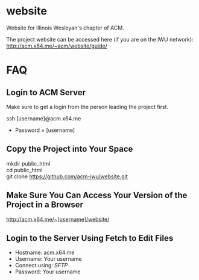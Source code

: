 website
=======

Website for Illinois Wesleyan's chapter of ACM.

The project website can be accessed here (if you are on the IWU network): http://acm.x64.me/~acm/website/guide/

# FAQ
## Login to ACM Server
Make sure to get a login from the person leading the project first.

ssh \[username\]@acm.x64.me
* Password = \[username\]

## Copy the Project into Your Space
mkdir public\_html  
cd public\_html  
git clone https://github.com/acm-iwu/website.git

## Make Sure You Can Access Your Version of the Project in a Browser
http://acm.x64.me/~[username]/website/

## Login to the Server Using Fetch to Edit Files
* Hostname: acm.x64.me
* Username: Your username
* Connect using: *SFTP*
* Password: Your username
